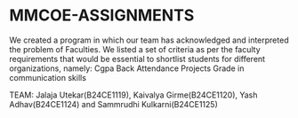 # MMCOE-ASSIGNMENTS
 We created a program in which our team has acknowledged and interpreted the problem of Faculties. We listed a set of criteria as per the faculty requirements that would be essential to shortlist students for different organizations, namely:
Cgpa
Back
Attendance
Projects
Grade in communication skills


TEAM: Jalaja Utekar(B24CE1119), Kaivalya Girme(B24CE1120), Yash Adhav(B24CE1124) and Sammrudhi Kulkarni(B24CE1125)


